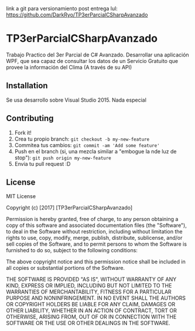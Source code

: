 
link a git para versionamiento post entrega lul: https://github.com/DarkRyo/TP3erParcialCSharpAvanzado
<snippet>
  <content>
# TP3erParcialCSharpAvanzado
 Trabajo Practico del 3er Parcial de C# Avanzado. Desarrollar una aplicación WPF, que sea capaz de consultar los datos de un
Servicio Gratuito que provee la información del Clima (A través de su API)
## Installation
 Se usa desarrollo sobre Visual Studio 2015. Nada especial
## Contributing
1. Fork it!
2. Crea tu propio branch: `git checkout -b my-new-feature`
3. Commitea tus cambios: `git commit -am 'Add some feature'`
4. Push en el branch (si, una mezcla similar a "embogue la nde luz de stop"): `git push origin my-new-feature`
5. Envia tu pull request :D
## License
   MIT License

Copyright (c) [2017] [TP3erParcialCSharpAvanzado]

Permission is hereby granted, free of charge, to any person obtaining a copy
of this software and associated documentation files (the "Software"), to deal
in the Software without restriction, including without limitation the rights
to use, copy, modify, merge, publish, distribute, sublicense, and/or sell
copies of the Software, and to permit persons to whom the Software is
furnished to do so, subject to the following conditions:

The above copyright notice and this permission notice shall be included in all
copies or substantial portions of the Software.

THE SOFTWARE IS PROVIDED "AS IS", WITHOUT WARRANTY OF ANY KIND, EXPRESS OR
IMPLIED, INCLUDING BUT NOT LIMITED TO THE WARRANTIES OF MERCHANTABILITY,
FITNESS FOR A PARTICULAR PURPOSE AND NONINFRINGEMENT. IN NO EVENT SHALL THE
AUTHORS OR COPYRIGHT HOLDERS BE LIABLE FOR ANY CLAIM, DAMAGES OR OTHER
LIABILITY, WHETHER IN AN ACTION OF CONTRACT, TORT OR OTHERWISE, ARISING FROM,
OUT OF OR IN CONNECTION WITH THE SOFTWARE OR THE USE OR OTHER DEALINGS IN THE
SOFTWARE.

</content>
 
</snippet>
